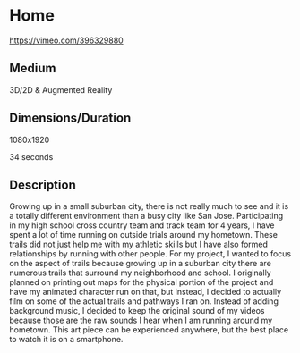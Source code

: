# Home
https://vimeo.com/396329880

## Medium 
3D/2D & Augmented Reality 

## Dimensions/Duration 
1080x1920

34 seconds 

## Description
Growing up in a small suburban city, there is not really much to see and it is a totally different environment than a busy city like San Jose. Participating in my high school cross country team and track team for 4 years, I have spent a lot of time running on outside trials around my hometown. These trails did not just help me with my athletic skills but I have also formed relationships by running with other people. For my project, I wanted to focus on the aspect of trails because growing up in a suburban city there are numerous trails that surround my neighborhood and school. I originally planned on printing out maps for the physical portion of the project and have my animated character run on that, but instead, I decided to actually film on some of the actual trails and pathways I ran on. Instead of adding background music, I decided to keep the original sound of my videos because those are the raw sounds I hear when I am running around my hometown. This art piece can be experienced anywhere, but the best place to watch it is on a smartphone.



